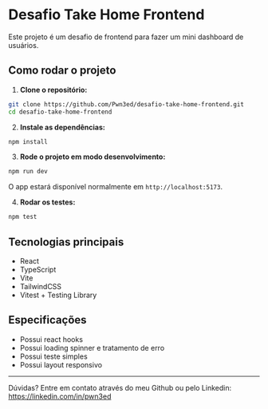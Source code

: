 # Desafio Take Home Frontend

Este projeto é um desafio de frontend para fazer um mini dashboard de usuários.


## Como rodar o projeto

1. **Clone o repositório:**

  ```bash
  git clone https://github.com/Pwn3ed/desafio-take-home-frontend.git
  cd desafio-take-home-frontend
  ```

2. **Instale as dependências:**

  ```bash
  npm install
  ```

3. **Rode o projeto em modo desenvolvimento:**

  ```bash
  npm run dev
  ```

  O app estará disponível normalmente em `http://localhost:5173`.

4. **Rodar os testes:**

  ```bash
  npm test
  ```

## Tecnologias principais
- React
- TypeScript
- Vite
- TailwindCSS
- Vitest + Testing Library

## Especificações
- Possui react hooks
- Possui loading spinner e tratamento de erro
- Possui teste simples
- Possui layout responsivo

---

Dúvidas? Entre em contato através do meu Github ou pelo Linkedin: https://linkedin.com/in/pwn3ed